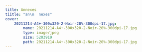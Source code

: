 ```yaml
---
title: Annexes
tiitle: "an\n  nexes"
cover:
    20211214-A4+-300x320-2-Noir-20%-300dpi-17.jpg:
        name: 20211214-A4+-300x320-2-Noir-20%-300dpi-17.jpg
        type: image/jpeg
        size: 5203919
        path: 20211214-A4+-300x320-2-Noir-20%-300dpi-17.jpg
---
```


